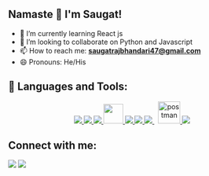 ## Namaste 🙏 I'm Saugat!

- 🌱 I’m currently learning React js
- 👯 I’m looking to collaborate on Python and Javascript
- 📫 How to reach me: **saugatrajbhandari47@gmail.com**
- 😄 Pronouns: He/His



## 🚀 Languages and Tools:

<p align="center">
    <a href="https://www.python.org" target="_blank"> <img src="https://img.icons8.com/color/48/000000/python.png"/> </a> 
    <a href="https://developer.mozilla.org/en-US/docs/Web/JavaScript" target="_blank"> <img src="https://img.icons8.com/color/48/000000/javascript.png"/> </a> 
    <a href="https://djangoproject.com/" target="_blank"> <img src="https://img.icons8.com/color/48/000000/django.png"/> </a> 
    <a href="https://reactjs.org/" target="_blank"> <img src="https://cdn.icon-icons.com/icons2/2699/PNG/512/reactjs_logo_icon_168875.png" height=40/> </a>
    <a href="https://www.typescriptlang.org/" target="_blank"> <img src="https://img.icons8.com/color/48/000000/typescript.png"/> </a>
    <a href="https://www.docker.com/" target="_blank"> <img src="https://img.icons8.com/color/48/000000/docker.png"/> </a>
    <a style="padding-right:8px;" href="https://www.mysql.com/" target="_blank"> <img src="https://img.icons8.com/fluent/50/000000/mysql-logo.png"/> </a>
    <a href="https://postman.com" target="_blank"> <img src="https://www.vectorlogo.zone/logos/getpostman/getpostman-icon.svg" alt="postman" width="45" height="45"/> </a>   
    <a href="https://git-scm.com/" target="_blank"> <img src="https://img.icons8.com/color/48/000000/git.png"/> </a> 
</p>    
</p>

## Connect with me:
<p align="left">

<a href = "https://www.linkedin.com/in/saugat-rajbhandari/"><img src="https://img.icons8.com/fluent/48/000000/linkedin.png"/></a>
<a href = "https://twitter.com/hey_saugat/"><img src="https://img.icons8.com/fluent/48/000000/twitter.png"/></a>

</p>


